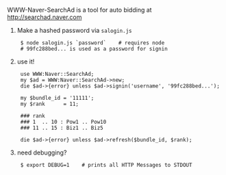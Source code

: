 WWW-Naver-SearchAd is a tool for auto bidding at http://searchad.naver.com

1. Make a hashed password via `salogin.js`

        $ node salogin.js `password`    # requires node
        # 99fc288bed... is used as a password for signin

2. use it!

        use WWW:Naver::SearchAd;
        my $ad = WWW:Naver::SearchAd->new;
        die $ad->{error} unless $ad->signin('username', '99fc288bed...');
        
        my $bundle_id = '11111';
        my $rank      = 11;
        
        ### rank
        ### 1  .. 10 : Pow1 .. Pow10
        ### 11 .. 15 : Biz1 .. Biz5
        
        die $ad->{error} unless $ad->refresh($bundle_id, $rank);

3. need debugging?

        $ export DEBUG=1    # prints all HTTP Messages to STDOUT
